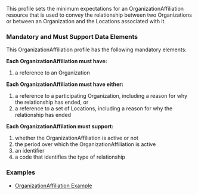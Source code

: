 
This profile sets the minimum expectations for an OrganizationAffiliation resource that is used to convey the relationship between two Organizations or between an Organization and the Locations associated with it.

### Mandatory and Must Support Data Elements

This OrganizationAffiliation profile has the following mandatory elements:

**Each OrganizationAffiliation must have:**

1. a reference to an Organization

**Each OrganizationAffiliation must have either:**

1.  a reference to a participating Organization, including a reason for why the relationship has ended, or
2.  a reference to a set of Locations, including a reason for why the relationship has ended

**Each OrganizationAffilation must support:**

1.  whether the OrganizationAffiliation is active or not
2.  the period over which the OrganizationAffiliation is active
3.  an identifier
4.  a code that identifies the type of relationship


### Examples

- [OrganizationAffiliation Example](OrganizationAffiliation-Example-AddOrganization-OrganizationAffiliation.html)

